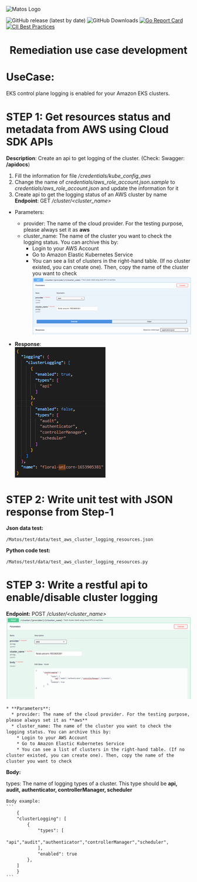 ![Matos Logo](./images/matos-logo.png)

![GitHub release (latest by date)](https://img.shields.io/github/v/release/matos/matos)
![GitHub Downloads](https://img.shields.io/github/downloads/matos/matos/total?logo=github&logoColor=white)
[![Go Report Card](https://goreportcard.com/badge/github.com/matos/matos)](https://goreportcard.com/report/github.com/matos/matos)
[![CII Best Practices](https://bestpractices.coreinfrastructure.org/projects/3588/badge)](https://bestpractices.coreinfrastructure.org/projects/3588)

<h1 style="text-align:center">Remediation use case development</h1>

# UseCase: 
EKS control plane logging is enabled for your Amazon EKS clusters.

# STEP 1: Get resources status and metadata from AWS using Cloud SDK APIs
**Description**: Create an api to get logging of the cluster. (Check: Swagger: **/apidocs**)

1. Fill the information for file <i>/credentials/kube_config_aws</i>
2. Change the name of <i>credentials/aws_role_account.json.sample</i> to <i>credentials/aws_role_account.json</i> and update the information for it
3. Create api to get the logging status of an AWS cluster by name
   **Endpoint**: GET <i>/cluster<provider>/<cluster_name></i>
  
  * Parameters:
    * provider: The name of the cloud provider. For the testing purpose, please always set it as **aws**
    * cluster_name: The name of the cluster you want to check the logging status. You can archive this by:
      * Login to your AWS Account
      * Go to Amazon Elastic Kubernetes Service
      * You can see a list of clusters in the right-hand table. (If no cluster existed, you can create one). Then, copy the name of the cluster you want to check
![Get detail cluster](./images/Screenshot%20from%202022-06-0.png)
  
  * **Response**: <br>
![Response cluster logging](./images/2.png)

# STEP 2: Write unit test with JSON response from Step-1
**Json data test:**
    
    /Matos/test/data/test_aws_cluster_logging_resources.json
**Python code test:**
    
    /Matos/test/data/test_aws_cluster_logging_resources.py

# STEP 3: Write a restful api to enable/disable cluster logging
**Endpoint:** POST */cluster<provider>/<cluster_name>*
![Change status logging](./images/3.png)

    * **Parameters**:
      * provider: The name of the cloud provider. For the testing purpose, please always set it as **aws**
      * cluster_name: The name of the cluster you want to check the logging status. You can archive this by:
        * Login to your AWS Account
        * Go to Amazon Elastic Kubernetes Service
        * You can see a list of clusters in the right-hand table. (If no cluster existed, you can create one). Then, copy the name of the cluster you want to check

**Body:**

types: The name of logging types of a cluster. This type should be  **api, audit, authenticator, controllerManager, scheduler**

    Body example:
    ```
        {
        "clusterLogging": [
            {
                "types": [
                    "api","audit","authenticator","controllerManager","scheduler",
                ],
                "enabled": true
            },
        ]
        }
    ```
